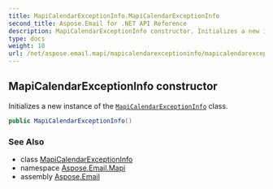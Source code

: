 ```yaml
---
title: MapiCalendarExceptionInfo.MapiCalendarExceptionInfo
second_title: Aspose.Email for .NET API Reference
description: MapiCalendarExceptionInfo constructor. Initializes a new instance of the MapiCalendarExceptionInfo class
type: docs
weight: 10
url: /net/aspose.email.mapi/mapicalendarexceptioninfo/mapicalendarexceptioninfo/
---
```

## MapiCalendarExceptionInfo constructor

Initializes a new instance of the [`MapiCalendarExceptionInfo`](../) class.

```csharp
public MapiCalendarExceptionInfo()
```

### See Also

* class [MapiCalendarExceptionInfo](../)
* namespace [Aspose.Email.Mapi](../../mapicalendarexceptioninfo/)
* assembly [Aspose.Email](../../../)


